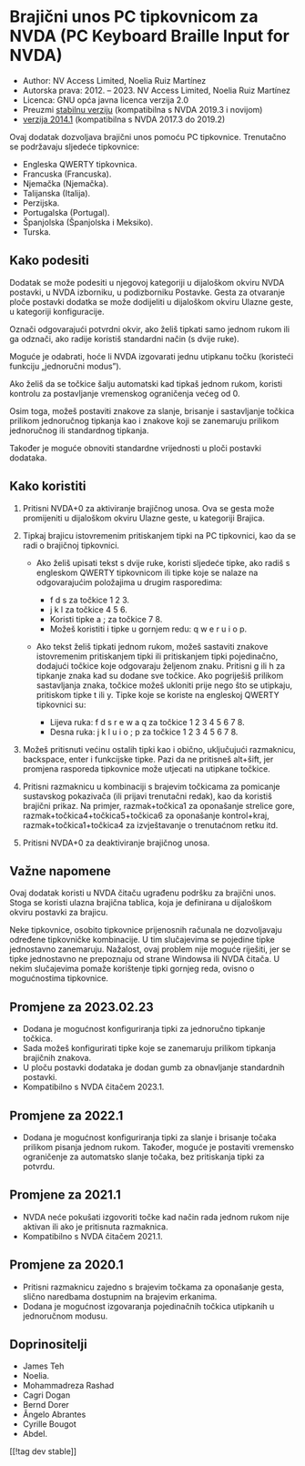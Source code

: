 # Brajični unos PC tipkovnicom za NVDA (PC Keyboard Braille Input for NVDA) #

* Author: NV Access Limited, Noelia Ruiz Martínez
* Autorska prava: 2012. – 2023. NV Access Limited, Noelia Ruiz Martínez
* Licenca: GNU opća javna licenca verzija 2.0
* Preuzmi [stabilnu verziju][1] (kompatibilna s NVDA 2019.3 i novijom)
* [verzija 2014.1][3] (kompatibilna s NVDA 2017.3 do 2019.2)

Ovaj dodatak dozvoljava brajični unos pomoću PC tipkovnice. Trenutačno se
podržavaju sljedeće tipkovnice:

* Engleska QWERTY tipkovnica.
* Francuska (Francuska).
* Njemačka (Njemačka).
* Talijanska (Italija).
* Perzijska.
* Portugalska (Portugal).
* Španjolska (Španjolska i Meksiko).
* Turska.

## Kako podesiti

Dodatak se može podesiti u njegovoj kategoriji u dijaloškom okviru NVDA
postavki, u NVDA izborniku, u podizborniku Postavke. Gesta za otvaranje
ploče postavki dodatka se može dodijeliti u dijaloškom okviru Ulazne geste,
u kategoriji konfiguracije.

Označi odgovarajući potvrdni okvir, ako želiš tipkati samo jednom rukom ili
ga odznači, ako radije koristiš standardni način (s dvije ruke).

Moguće je odabrati, hoće li NVDA izgovarati jednu utipkanu točku (koristeći
funkciju „jednoručni modus”).

Ako želiš da se točkice šalju automatski kad tipkaš jednom rukom, koristi
kontrolu za postavljanje vremenskog ograničenja većeg od 0.

Osim toga, možeš postaviti znakove za slanje, brisanje i sastavljanje
točkica prilikom jednoručnog tipkanja kao i znakove koji se zanemaruju
prilikom jednoručnog ili standardnog tipkanja.

Također je moguće obnoviti standardne vrijednosti u ploči postavki dodataka.

## Kako koristiti

1. Pritisni NVDA+0 za aktiviranje brajičnog unosa. Ova se gesta može
   promijeniti u dijaloškom okviru Ulazne geste, u kategoriji Brajica.
2. Tipkaj brajicu istovremenim pritiskanjem tipki na PC tipkovnici, kao da
   se radi o brajičnoj tipkovnici.

	* Ako želiš upisati tekst s dvije ruke, koristi sljedeće tipke, ako radiš s
	  engleskom QWERTY tipkovnicom ili tipke koje se nalaze na odgovarajućim
	  položajima u drugim rasporedima:

		* f d s za točkice 1 2 3.
		* j k l za točkice 4 5 6.
		* Koristi tipke a ; za točkice 7 8.
		* Možeš koristiti i tipke u gornjem redu: q w e r u i o p.

	* Ako tekst želiš tipkati jednom rukom, možeš sastaviti znakove
	  istovremenim pritiskanjem tipki ili pritiskanjem tipki pojedinačno,
	  dodajući točkice koje odgovaraju željenom znaku. Pritisni g ili h za
	  tipkanje znaka kad su dodane sve točkice. Ako pogriješiš prilikom
	  sastavljanja znaka, točkice možeš ukloniti prije nego što se utipkaju,
	  pritiskom tipke t ili y. Tipke koje se koriste na engleskoj QWERTY
	  tipkovnici su:

		* Lijeva ruka: f d s r e w a q za točkice 1 2 3 4 5 6 7 8.
		* Desna ruka: j k l u i o ; p za točkice 1 2 3 4 5 6 7 8.

3. Možeš pritisnuti većinu ostalih tipki kao i obično, uključujući
   razmaknicu, backspace, enter i funkcijske tipke. Pazi da ne pritisneš
   alt+šift, jer promjena rasporeda tipkovnice može utjecati na utipkane
   točkice.
4. Pritisni razmaknicu u kombinaciji s brajevim točkicama za pomicanje
   sustavskog pokazivača (ili prijavi trenutačni redak), kao da koristiš
   brajični prikaz. Na primjer, razmak+točkica1 za oponašanje strelice gore,
   razmak+točkica4+točkica5+točkica6 za oponašanje kontrol+kraj,
   razmak+točkica1+točkica4 za izvještavanje o trenutaćnom retku itd.
5. Pritisni NVDA+0 za deaktiviranje brajičnog unosa.

## Važne napomene

Ovaj dodatak koristi u NVDA čitaču ugrađenu podršku za brajični unos. Stoga
se koristi ulazna brajična tablica, koja je definirana u dijaloškom okviru
postavki za brajicu.

Neke tipkovnice, osobito tipkovnice prijenosnih računala ne dozvoljavaju
određene tipkovničke kombinacije. U tim slučajevima se pojedine tipke
jednostavno zanemaruju. Nažalost, ovaj problem nije moguće riješiti, jer se
tipke jednostavno ne prepoznaju od strane Windowsa ili NVDA čitača. U nekim
slučajevima pomaže korištenje tipki gornjeg reda, ovisno o mogućnostima
tipkovnice.


## Promjene za 2023.02.23

* Dodana je mogućnost konfiguriranja tipki za jednoručno tipkanje točkica.
* Sada možeš konfigurirati tipke koje se zanemaruju prilikom tipkanja
  brajičnih znakova.
* U ploču postavki dodataka je dodan gumb za obnavljanje standardnih
  postavki.
* Kompatibilno s NVDA čitačem 2023.1.

## Promjene za 2022.1

* Dodana je mogućnost konfiguriranja tipki za slanje i brisanje točaka
  prilikom pisanja jednom rukom. Također, moguće je postaviti vremensko
  ograničenje za automatsko slanje točaka, bez pritiskanja tipki za potvrdu.

## Promjene za 2021.1

* NVDA neće pokušati izgovoriti točke kad način rada jednom rukom nije
  aktivan ili ako je pritisnuta razmaknica.
* Kompatibilno s NVDA čitačem 2021.1.

## Promjene za 2020.1

* Pritisni razmaknicu zajedno s brajevim točkama za oponašanje gesta, slično
  naredbama dostupnim na brajevim erkanima.
* Dodana je mogućnost izgovaranja pojedinačnih točkica utipkanih u
  jednoručnom modusu.

## Doprinositelji

* James Teh
* Noelia.
* Mohammadreza Rashad
* Cagri Dogan
* Bernd Dorer
* Ângelo Abrantes
* Cyrille Bougot
* Abdel.

[[!tag dev stable]]

[1]: https://addons.nvda-project.org/files/get.php?file=pcKbBrl

[3]: https://addons.nvda-project.org/files/get.php?file=pckbbrl-o
